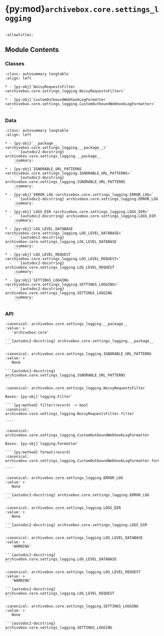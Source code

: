 # {py:mod}`archivebox.core.settings_logging`

```{py:module} archivebox.core.settings_logging
```

```{autodoc2-docstring} archivebox.core.settings_logging
:allowtitles:
```

## Module Contents

### Classes

````{list-table}
:class: autosummary longtable
:align: left

* - {py:obj}`NoisyRequestsFilter <archivebox.core.settings_logging.NoisyRequestsFilter>`
  -
* - {py:obj}`CustomOutboundWebhookLogFormatter <archivebox.core.settings_logging.CustomOutboundWebhookLogFormatter>`
  -
````

### Data

````{list-table}
:class: autosummary longtable
:align: left

* - {py:obj}`__package__ <archivebox.core.settings_logging.__package__>`
  - ```{autodoc2-docstring} archivebox.core.settings_logging.__package__
    :summary:
    ```
* - {py:obj}`IGNORABLE_URL_PATTERNS <archivebox.core.settings_logging.IGNORABLE_URL_PATTERNS>`
  - ```{autodoc2-docstring} archivebox.core.settings_logging.IGNORABLE_URL_PATTERNS
    :summary:
    ```
* - {py:obj}`ERROR_LOG <archivebox.core.settings_logging.ERROR_LOG>`
  - ```{autodoc2-docstring} archivebox.core.settings_logging.ERROR_LOG
    :summary:
    ```
* - {py:obj}`LOGS_DIR <archivebox.core.settings_logging.LOGS_DIR>`
  - ```{autodoc2-docstring} archivebox.core.settings_logging.LOGS_DIR
    :summary:
    ```
* - {py:obj}`LOG_LEVEL_DATABASE <archivebox.core.settings_logging.LOG_LEVEL_DATABASE>`
  - ```{autodoc2-docstring} archivebox.core.settings_logging.LOG_LEVEL_DATABASE
    :summary:
    ```
* - {py:obj}`LOG_LEVEL_REQUEST <archivebox.core.settings_logging.LOG_LEVEL_REQUEST>`
  - ```{autodoc2-docstring} archivebox.core.settings_logging.LOG_LEVEL_REQUEST
    :summary:
    ```
* - {py:obj}`SETTINGS_LOGGING <archivebox.core.settings_logging.SETTINGS_LOGGING>`
  - ```{autodoc2-docstring} archivebox.core.settings_logging.SETTINGS_LOGGING
    :summary:
    ```
````

### API

````{py:data} __package__
:canonical: archivebox.core.settings_logging.__package__
:value: >
   'archivebox.core'

```{autodoc2-docstring} archivebox.core.settings_logging.__package__
```

````

````{py:data} IGNORABLE_URL_PATTERNS
:canonical: archivebox.core.settings_logging.IGNORABLE_URL_PATTERNS
:value: >
   None

```{autodoc2-docstring} archivebox.core.settings_logging.IGNORABLE_URL_PATTERNS
```

````

`````{py:class} NoisyRequestsFilter(name='')
:canonical: archivebox.core.settings_logging.NoisyRequestsFilter

Bases: {py:obj}`logging.Filter`

````{py:method} filter(record) -> bool
:canonical: archivebox.core.settings_logging.NoisyRequestsFilter.filter

````

`````

`````{py:class} CustomOutboundWebhookLogFormatter(fmt=None, datefmt=None, style='%', validate=True, *, defaults=None)
:canonical: archivebox.core.settings_logging.CustomOutboundWebhookLogFormatter

Bases: {py:obj}`logging.Formatter`

````{py:method} format(record)
:canonical: archivebox.core.settings_logging.CustomOutboundWebhookLogFormatter.format

````

`````

````{py:data} ERROR_LOG
:canonical: archivebox.core.settings_logging.ERROR_LOG
:value: >
   None

```{autodoc2-docstring} archivebox.core.settings_logging.ERROR_LOG
```

````

````{py:data} LOGS_DIR
:canonical: archivebox.core.settings_logging.LOGS_DIR
:value: >
   None

```{autodoc2-docstring} archivebox.core.settings_logging.LOGS_DIR
```

````

````{py:data} LOG_LEVEL_DATABASE
:canonical: archivebox.core.settings_logging.LOG_LEVEL_DATABASE
:value: >
   'WARNING'

```{autodoc2-docstring} archivebox.core.settings_logging.LOG_LEVEL_DATABASE
```

````

````{py:data} LOG_LEVEL_REQUEST
:canonical: archivebox.core.settings_logging.LOG_LEVEL_REQUEST
:value: >
   'WARNING'

```{autodoc2-docstring} archivebox.core.settings_logging.LOG_LEVEL_REQUEST
```

````

````{py:data} SETTINGS_LOGGING
:canonical: archivebox.core.settings_logging.SETTINGS_LOGGING
:value: >
   None

```{autodoc2-docstring} archivebox.core.settings_logging.SETTINGS_LOGGING
```

````
